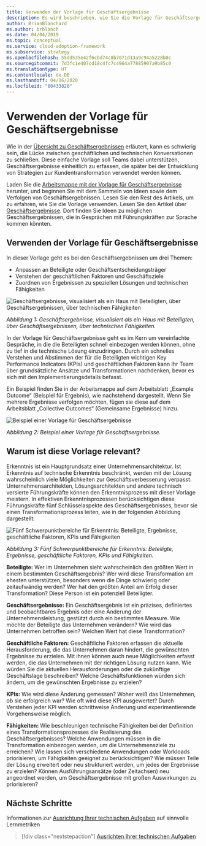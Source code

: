 ```yaml
---
title: Verwenden der Vorlage für Geschäftsergebnisse
description: Es wird beschrieben, wie Sie die Vorlage für Geschäftsergebnisse zum Erfassen von Geschäftsergebnissen verwenden, die bei der Entwicklung von Strategien zur Kundentransformation genutzt werden können.
author: BrianBlanchard
ms.author: brblanch
ms.date: 04/04/2019
ms.topic: conceptual
ms.service: cloud-adoption-framework
ms.subservice: strategy
ms.openlocfilehash: 55dd535e42f6cbd74c8b7071d13a9c94a5228b0c
ms.sourcegitcommit: 7d3fc1e407cd18c4fc7c4964a77885907a9b85c0
ms.translationtype: HT
ms.contentlocale: de-DE
ms.lasthandoff: 04/16/2020
ms.locfileid: "80433820"
---
```

# <a name="how-to-use-the-business-outcome-template"></a>Verwenden der Vorlage für Geschäftsergebnisse

Wie in der [Übersicht zu Geschäftsergebnissen](./index.md) erläutert, kann es schwierig sein, die Lücke zwischen geschäftlichen und technischen Konversationen zu schließen. Diese einfache Vorlage soll Teams dabei unterstützen, Geschäftsergebnisse einheitlich zu erfassen, die später bei der Entwicklung von Strategien zur Kundentransformation verwendet werden können.

Laden Sie die [Arbeitsmappe mit der Vorlage für Geschäftsergebnisse](https://archcenter.blob.core.windows.net/cdn/business-outcome-template.xlsx) herunter, und beginnen Sie mit dem Sammeln von Ideen sowie dem Verfolgen von Geschäftsergebnissen. Lesen Sie den Rest des Artikels, um zu erfahren, wie Sie die Vorlage verwenden. Lesen Sie den Artikel über [Geschäftsergebnisse](./index.md). Dort finden Sie Ideen zu möglichen Geschäftsergebnissen, die in Gesprächen mit Führungskräften zur Sprache kommen könnten.

<!-- markdownlint-disable MD026 -->

## <a name="use-the-business-outcome-template"></a>Verwenden der Vorlage für Geschäftsergebnisse

In dieser Vorlage geht es bei den Geschäftsergebnissen um drei Themen:

- Anpassen an Beteiligte oder Geschäftsentscheidungsträger
- Verstehen der geschäftlichen Faktoren und Geschäftsziele
- Zuordnen von Ergebnissen zu speziellen Lösungen und technischen Fähigkeiten

![Geschäftsergebnisse, visualisiert als ein Haus mit Beteiligten, über Geschäftsergebnissen, über technischen Fähigkeiten](../../_images/strategy/business-outcome-house.png)

*Abbildung 1: Geschäftsergebnisse, visualisiert als ein Haus mit Beteiligten, über Geschäftsergebnissen, über technischen Fähigkeiten.*

In der Vorlage für Geschäftsergebnisse geht es im Kern um vereinfachte Gespräche, in die die Beteiligten schnell einbezogen werden können, ohne zu tief in die technische Lösung einzudringen. Durch ein schnelles Verstehen und Abstimmen der für die Beteiligten wichtigen Key Performance Indicators (KPIs) und geschäftlichen Faktoren kann Ihr Team über grundsätzliche Ansätze und Transformationen nachdenken, bevor es sich mit den Implementierungsdetails befasst.

Ein Beispiel finden Sie in der Arbeitsmappe auf dem Arbeitsblatt „Example Outcome“ (Beispiel für Ergebnis), wie nachstehend dargestellt. Wenn Sie mehrere Ergebnisse verfolgen möchten, fügen sie diese auf dem Arbeitsblatt „Collective Outcomes“ (Gemeinsame Ergebnisse) hinzu.

![Beispiel einer Vorlage für Geschäftsergebnisse](../../_images/strategy/business-outcome-template.png)

*Abbildung 2: Beispiel einer Vorlage für Geschäftsergebnisse.*

## <a name="why-is-this-template-relevant"></a>Warum ist diese Vorlage relevant?

Erkenntnis ist ein Hauptgrundsatz einer Unternehmensarchitektur. Ist Erkenntnis auf technische Erkenntnis beschränkt, werden mit der Lösung wahrscheinlich viele Möglichkeiten zur Geschäftsverbesserung verpasst. Unternehmensarchitekten, Lösungsarchitekten und andere technisch versierte Führungskräfte können den Erkenntnisprozess mit dieser Vorlage meistern. In effektiven Erkenntnisprozessen berücksichtigen diese Führungskräfte fünf Schlüsselaspekte des Geschäftsergebnisses, bevor sie einen Transformationsprozess leiten, wie in der folgenden Abbildung dargestellt:

![Fünf Schwerpunktbereiche für Erkenntnis: Beteiligte, Ergebnisse, geschäftliche Faktoren, KPIs und Fähigkeiten](../../_images/strategy/business-outcome-focus-areas.png)

*Abbildung 3: Fünf Schwerpunktbereiche für Erkenntnis: Beteiligte, Ergebnisse, geschäftliche Faktoren, KPIs und Fähigkeiten.*

**Beteiligte:** Wer im Unternehmen sieht wahrscheinlich den größten Wert in einem bestimmten Geschäftsergebnis? Wer wird diese Transformation am ehesten unterstützen, besonders wenn die Dinge schwierig oder zeitaufwändig werden? Wer hat den größten Anteil am Erfolg dieser Transformation? Diese Person ist ein potenziell Beteiligter.

**Geschäftsergebnisse:** Ein Geschäftsergebnis ist ein präzises, definiertes und beobachtbares Ergebnis oder eine Änderung der Unternehmensleistung, gestützt durch ein bestimmtes Measure. Wie möchte der Beteiligte das Unternehmen verändern? Wie wird das Unternehmen betroffen sein? Welchen Wert hat diese Transformation?

**Geschäftliche Faktoren:** Geschäftliche Faktoren erfassen die aktuelle Herausforderung, die das Unternehmen daran hindert, die gewünschten Ergebnisse zu erzielen. Mit ihnen können auch neue Möglichkeiten erfasst werden, die das Unternehmen mit der richtigen Lösung nutzen kann. Wie würden Sie die aktuellen Herausforderungen oder die zukünftige Geschäftslage beschreiben? Welche Geschäftsfunktionen würden sich ändern, um die gewünschten Ergebnisse zu erzielen?

**KPIs:** Wie wird diese Änderung gemessen? Woher weiß das Unternehmen, ob sie erfolgreich war? Wie oft wird diese KPI ausgewertet? Durch Verstehen jeder KPI werden schrittweise Änderung und experimentierende Vorgehensweise möglich.

**Fähigkeiten:** Wie beschleunigen technische Fähigkeiten bei der Definition eines Transformationsprozesses die Realisierung des Geschäftsergebnisses? Welche Anwendungen müssen in die Transformation einbezogen werden, um die Unternehmensziele zu erreichen? Wie lassen sich verschiedene Anwendungen oder Workloads priorisieren, um Fähigkeiten geeignet zu berücksichtigen? Wie müssen Teile der Lösung erweitert oder neu strukturiert werden, um jedes der Ergebnisse zu erzielen? Können Ausführungsansätze (oder Zeitachsen) neu angeordnet werden, um Geschäftsergebnisse mit großen Auswirkungen zu priorisieren?

## <a name="next-steps"></a>Nächste Schritte

Informationen zur [Ausrichtung Ihrer technischen Aufgaben](../learning-metrics.md) auf sinnvolle Lernmetriken

> [!div class="nextstepaction"]
> [Ausrichten Ihrer technischen Aufgaben](../learning-metrics.md)
